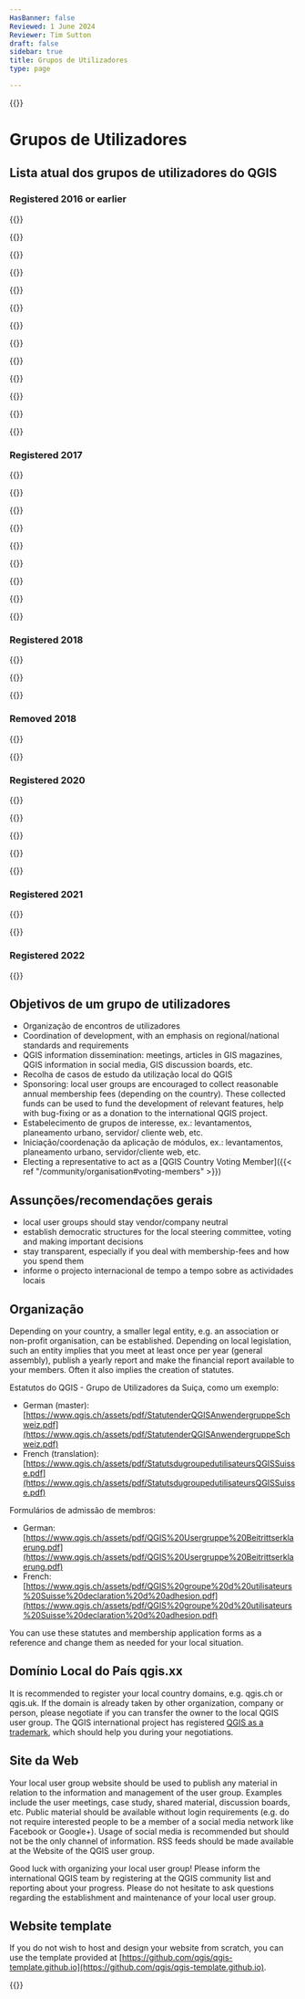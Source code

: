 ```yaml
---
HasBanner: false
Reviewed: 1 June 2024
Reviewer: Tim Sutton
draft: false
sidebar: true
title: Grupos de Utilizadores
type: page

---
```

{{<content-start >}}
# Grupos de Utilizadores
## Lista atual dos grupos de utilizadores do QGIS
### Registered 2016 or earlier
{{<rich-list listLink="https://qgisbrasil.org/" icon="🇧🇷 " layoutClass="half" listTitle="QGIS Brasil (Brazil) " listSubtitle="Contact: Arthur Nanni" >}}

{{<rich-list listLink="https://qgis.dk/" icon="🇩🇰 " layoutClass="half" listTitle="QGIS Brugergruppe Danmark (Denmark) " listSubtitle="Contact: Jacob Arpe" >}}

{{<rich-list listLink="https://uk.osgeo.org/qgis.html" icon="🏴󠁧󠁢󠁥󠁮󠁧󠁿 " layoutClass="half" listTitle="QGIS UK (England) " listSubtitle="Contact: Simon Miles" >}}

{{<rich-list listLink="https://qgis.de/" icon="🇩🇪 " layoutClass="half" listTitle="QGIS Anwendergruppe Deutschland (Germany) " listSubtitle="Contact: Thomas Schüttenberg" >}}

{{<rich-list listLink="http://qgis.it/" icon="🇮🇹 " layoutClass="half" listTitle="Gruppo degli utenti italiani di QGIS (Italy) " listSubtitle="Contact: Matteo Ghetta" >}}

{{<rich-list listLink="http://qgis.jp/" icon="🇯🇵 " layoutClass="half" listTitle="QGIS User Group Japan (OSGeo.JP) " listSubtitle="Contact: Kosuke ASAHI" >}}

{{<rich-list listLink="https://qgis.pe/" icon="🇵🇪 " layoutClass="half" listTitle="QGIS Perú Official Users Group " listSubtitle="Contact: Anibal Alarcon" >}}

{{<rich-list listLink="https://qgis.pl/" icon="🇵🇱 " layoutClass="half" listTitle="Polska Grupa Użytkowników QGIS (Poland) " listSubtitle="Contact: Michał Żugajewicz" >}}

{{<rich-list listLink="https://qgis.pt/" icon="🇵🇹 " layoutClass="half" listTitle="QGIS Portugal " listSubtitle="Contact: João Gaspar" >}}

{{<rich-list listLink="https://uk.osgeo.org/qgis.html" icon="🏴󠁧󠁢󠁳󠁣󠁴󠁿 " layoutClass="half" listTitle="QGIS UK (Scotland) " listSubtitle="Contact: Ross McDonald" >}}

{{<rich-list listLink="https://qgis.ch/" icon="🇨🇭 " layoutClass="half" listTitle="QGIS user group Switzerland " listSubtitle="Contact: François Voisard" >}}

{{<rich-list listLink="https://uk.osgeo.org/qgis.html" icon="🏴󠁧󠁢󠁷󠁬󠁳󠁿 " layoutClass="half" listTitle="QGIS UK (Wales/Cymru) " listSubtitle="Contact: Kevin Williams" >}}

{{<rich-list listLink="https://teamwork.niwa.co.nz/display/NQUG/NIWA+QGIS+Users+Group" icon="🇳🇿 " layoutClass="half" listTitle="NIWA QGIS user group (New Zealand) " listSubtitle="Contact: Brent Wood –> REMOVED in 2018" >}}
### Registered 2017
{{<rich-list listLink="https://qgis.no/" icon="🇳🇴" layoutClass="half" listTitle="QGIS Norge (Norway)" listSubtitle="Contact: James Stott" >}}

{{<rich-list listLink="https://qgis.org.za/" icon="🇿🇦" layoutClass="half" listTitle="QGIS ZA (South Africa)" listSubtitle="Contact: Admire Nyakudya" >}}

{{<rich-list listLink="https://www.osgeo.fr/" icon="🇫🇷" layoutClass="half" listTitle="Groupe des Utilisateurs de QGIS - France (France)" listSubtitle="Contact: Harrissou Sant-anna" >}}

{{<rich-list listLink="https://qgis.se/" icon="🇸🇪" layoutClass="half" listTitle="QGIS Sverige (Sweden)" listSubtitle="Contact: Karl-Magnus Jönsson" >}}

{{<rich-list listLink="https://qgis.or.ke" icon="🇰🇪" layoutClass="half" listTitle="QGIS Kenya" listSubtitle="Contact: Benard Mitto" >}}

{{<rich-list listLink="https://qgis-australia.org/" icon="🇦🇺" layoutClass="half" listTitle="QGIS Australia" listSubtitle="Contact: Emma Hain" >}}

{{<rich-list listLink="http://qgis-us.org" icon="🇺🇸" layoutClass="half" listTitle="QGIS USA" listSubtitle="Contact: Randal Hale" >}}

{{<rich-list listLink="https://qgis.mx" icon="🇲🇽" layoutClass="half" listTitle="QGIS Mexico" listSubtitle="Contact: Hennessy Amor Becerra Ayala" >}}

{{<rich-list listLink="https://qgis.org" icon="🇬🇪" layoutClass="half" listTitle="QGIS Georgia" listSubtitle="Contact: Zurab Archvadze –> REMOVED in 2018" >}}
### Registered 2018
{{<rich-list listLink="https://qgis.ro/" icon="🇷🇴" layoutClass="half" listTitle="Asociația Utilizatorilor QGIS (Romania)" listSubtitle="Contact: Tudor Bărăscu" >}}

{{<rich-list listLink="https://qgis.es/" icon="🇪🇸" layoutClass="half" listTitle="Association of QGIS users in Spain" listSubtitle="Contact: Carlos López Quintanilla" >}}

{{<rich-list listLink="https://qgisusers.co" icon="🇨🇴" layoutClass="half" listTitle="Grupo de Usuarios QGIS Colombia" listSubtitle="Contact: Germán Carrillo" >}}
### Removed 2018
{{<rich-list listLink="https://teamwork.niwa.co.nz/display/NQUG/NIWA+QGIS+Users+Group" icon="🇳🇿 " layoutClass="half" listTitle="NIWA QGIS user group (New Zealand)" listSubtitle="Contact: Brent Wood" >}}

{{<rich-list listLink="https://qgis.org" icon="🇬🇪" layoutClass="half" listTitle="QGIS Georgia" listSubtitle="Contact: Zurab Archvadze" >}}
### Registered 2020
{{<rich-list listLink="https://qgis.nl/" icon="🇳🇱" layoutClass="half" listTitle="QGIS gebruikersgroep (Netherlands)" listSubtitle="Contact: Raymond Nijssen" >}}

{{<rich-list listLink="https://qgis.org.mx/" icon="🇲🇽" layoutClass="half" listTitle="Asociación QGIS México" listSubtitle="Contact: Hennessy Amor Becerra Ayala" >}}

{{<rich-list listLink="https://qgis-id.github.io/" icon="🇮🇩" layoutClass="half" listTitle="Komunitas Pengguna QGIS Indonesia" listSubtitle="Contact: Ismail Sunni" >}}

{{<rich-list listLink="https://qgis.sk/" icon="🇸🇰" layoutClass="half" listTitle="QGIS Slovensko (Slovakia)" listSubtitle="Contact: Jana Michalkova" >}}

{{<rich-list listLink="https://qgis.ec/" icon="🇪🇨" layoutClass="half" listTitle="Grupo de usuarios QGIS Ecuador" listSubtitle="Contact: Adrián Benavides" >}}
### Registered 2021
{{<rich-list listLink="https://qgis.at/" icon="🇦🇹" layoutClass="half" listTitle="QGIS Anwendergruppe Österreich (Austria)" listSubtitle="Contact: Paul Stampfl" >}}

{{<rich-list listLink="https://qgisghana.org/" icon="🇬🇭" layoutClass="half" listTitle="QGIS Ghana" listSubtitle="Contact: Enock Seth Nyamador" >}}
### Registered 2022
{{<rich-list listLink="https://qgis.ar/" icon="🇦🇷" layoutClass="half" listTitle="QGIS Argentina" listSubtitle="Contact: Ariel Anthieni" >}}
## Objetivos de um grupo de utilizadores
* Organização de encontros de utilizadores
* Coordination of development, with an emphasis on regional/national standards and requirements
* QGIS information dissemination: meetings, articles in GIS magazines, QGIS information in social media, GIS discussion boards, etc.
* Recolha de casos de estudo da utilização local do QGIS
* Sponsoring: local user groups are encouraged to collect reasonable annual membership fees (depending on the country). These collected funds can be used to fund the development of relevant features, help with bug-fixing or as a donation to the international QGIS project.
* Estabelecimento de grupos de interesse, ex.: levantamentos, planeamento urbano, servidor/ cliente web, etc.
* Iniciação/coordenação da aplicação de módulos, ex.: levantamentos, planeamento urbano, servidor/cliente web, etc.
* Electing a representative to act as a [QGIS Country Voting Member]({{< ref "/community/organisation#voting-members" >}})

## Assunções/recomendações gerais
* local user groups should stay vendor/company neutral
* establish democratic structures for the local steering committee, voting and making important decisions
* stay transparent, especially if you deal with membership-fees and how you spend them
* informe o projecto internacional de tempo a tempo sobre as actividades locais

## Organização
Depending on your country, a smaller legal entity, e.g. an association or non-profit organisation, can be established. Depending on local legislation, such an entity implies that you meet at least once per year (general assembly), publish a yearly report and make the financial report available to your members. Often it also implies the creation of statutes.

Estatutos do QGIS - Grupo de Utilizadores da Suiça, como um exemplo:
* German (master): [https://www.qgis.ch/assets/pdf/StatutenderQGISAnwendergruppeSchweiz.pdf](https://www.qgis.ch/assets/pdf/StatutenderQGISAnwendergruppeSchweiz.pdf)
* French (translation): [https://www.qgis.ch/assets/pdf/StatutsdugroupedutilisateursQGISSuisse.pdf](https://www.qgis.ch/assets/pdf/StatutsdugroupedutilisateursQGISSuisse.pdf)

Formulários de admissão de membros:
* German: [https://www.qgis.ch/assets/pdf/QGIS%20Usergruppe%20Beitrittserklaerung.pdf](https://www.qgis.ch/assets/pdf/QGIS%20Usergruppe%20Beitrittserklaerung.pdf)
* French: [https://www.qgis.ch/assets/pdf/QGIS%20groupe%20d%20utilisateurs%20Suisse%20declaration%20d%20adhesion.pdf](https://www.qgis.ch/assets/pdf/QGIS%20groupe%20d%20utilisateurs%20Suisse%20declaration%20d%20adhesion.pdf)

You can use these statutes and membership application forms as a reference and change them as needed for your local situation.
## Domínio Local do País qgis.xx
It is recommended to register your local country domains, e.g. qgis.ch or qgis.uk. If the domain is already taken by other organization, company or person, please negotiate if you can transfer the owner to the local QGIS user group. The QGIS international project has registered [QGIS as a trademark](../organisation/guidelines), which should help you during your negotiations.
## Site da Web
Your local user group website should be used to publish any material in relation to the information and management of the user group. Examples include the user meetings, case study, shared material, discussion boards, etc. Public material should be available without login requirements (e.g. do not require interested people to be a member of a social media network like Facebook or Google+). Usage of social media is recommended but should not be the only channel of information. RSS feeds should be made available at the Website of the QGIS user group.

Good luck with organizing your local user group! Please inform the international QGIS team by registering at the QGIS community list and reporting about your progress. Please do not hesitate to ask questions regarding the establishment and maintenance of your local user group.
## Website template
If you do not wish to host and design your website from scratch, you can use the template provided at [https://github.com/qgis/qgis-template.github.io](https://github.com/qgis/qgis-template.github.io).

{{<content-end >}}
